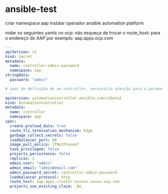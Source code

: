 # ansible-test


criar namespace aap
instalar operador ansible automation platform

rodar os seguintes yamls no ocp:
não esqueça de trocar o route_host: para o endereço do AAP 
por exemplo: aap.apps.ocp.com

```yaml
---
apiVersion: v1
kind: Secret
metadata:
  name: controller-admin-password
  namespace: aap
stringData:
  password: "admin"

# spec de definição de um controller, necessária atenção para o parametro route_host
---
apiVersion: automationcontroller.ansible.com/v1beta1
kind: AutomationController
metadata:
  name: controller
  namespace: aap
spec:
  create_preload_data: true
  route_tls_termination_mechanism: Edge
  garbage_collect_secrets: false
  loadbalancer_port: 80
  image_pull_policy: IfNotPresent
  task_privileged: false
  projects_persistence: false
  replicas: 1
  admin_user: "admin"
  admin_email: "admin@email.com"
  admin_password_secret: controller-admin-password
  loadbalancer_protocol: http
  route_host: aap.apps.cluster-xxxxxx.xxxxx.ocp.com
  projects_use_existing_claim: _No_
```
